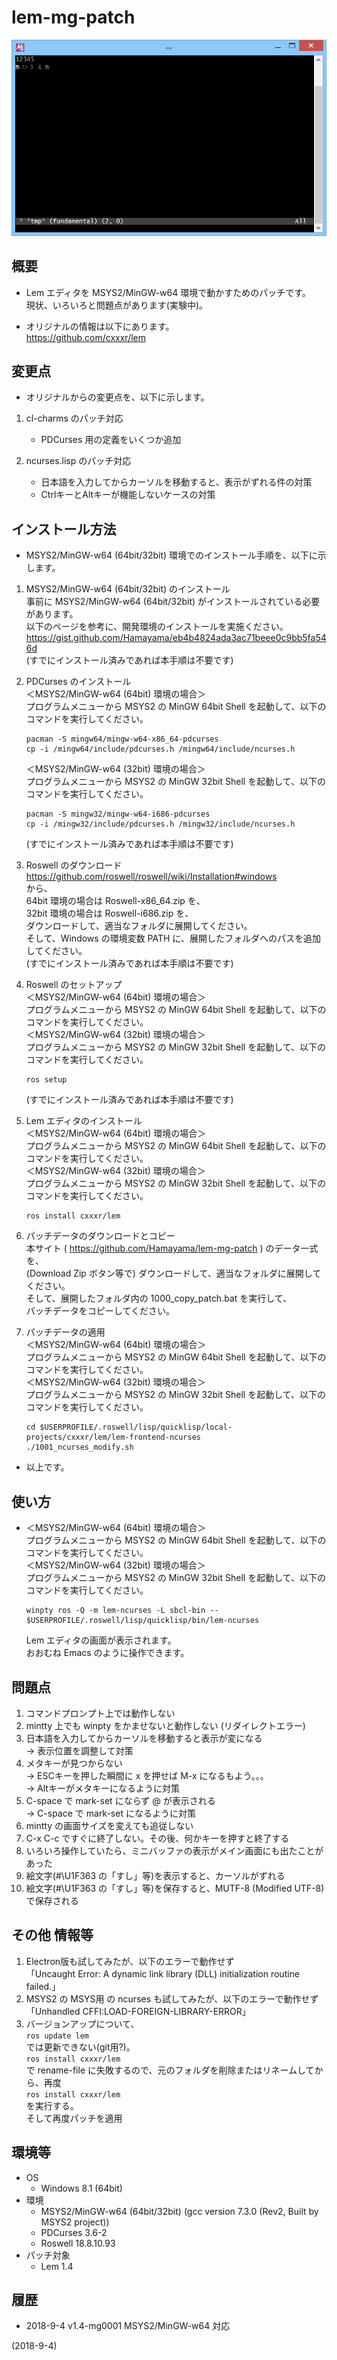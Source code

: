# lem-mg-patch

![image](image.png)

## 概要
- Lem エディタを MSYS2/MinGW-w64 環境で動かすためのパッチです。  
  現状、いろいろと問題点があります(実験中)。

- オリジナルの情報は以下にあります。  
  https://github.com/cxxxr/lem


## 変更点
- オリジナルからの変更点を、以下に示します。

1. cl-charms のパッチ対応
   - PDCurses 用の定義をいくつか追加

2. ncurses.lisp のパッチ対応
   - 日本語を入力してからカーソルを移動すると、表示がずれる件の対策
   - CtrlキーとAltキーが機能しないケースの対策


## インストール方法
- MSYS2/MinGW-w64 (64bit/32bit) 環境でのインストール手順を、以下に示します。

1. MSYS2/MinGW-w64 (64bit/32bit) のインストール  
   事前に MSYS2/MinGW-w64 (64bit/32bit) がインストールされている必要があります。  
   以下のページを参考に、開発環境のインストールを実施ください。  
   https://gist.github.com/Hamayama/eb4b4824ada3ac71beee0c9bb5fa546d  
   (すでにインストール済みであれば本手順は不要です)

2. PDCurses のインストール  
   ＜MSYS2/MinGW-w64 (64bit) 環境の場合＞  
   プログラムメニューから MSYS2 の MinGW 64bit Shell を起動して、以下のコマンドを実行してください。
   ```
   pacman -S mingw64/mingw-w64-x86_64-pdcurses
   cp -i /mingw64/include/pdcurses.h /mingw64/include/ncurses.h
   ```
   ＜MSYS2/MinGW-w64 (32bit) 環境の場合＞  
   プログラムメニューから MSYS2 の MinGW 32bit Shell を起動して、以下のコマンドを実行してください。
   ```
   pacman -S mingw32/mingw-w64-i686-pdcurses
   cp -i /mingw32/include/pdcurses.h /mingw32/include/ncurses.h
   ```
   (すでにインストール済みであれば本手順は不要です)

3. Roswell のダウンロード  
   https://github.com/roswell/roswell/wiki/Installation#windows  
   から、  
   64bit 環境の場合は Roswell-x86_64.zip を、  
   32bit 環境の場合は Roswell-i686.zip を、  
   ダウンロードして、適当なフォルダに展開してください。  
   そして、Windows の環境変数 PATH に、展開したフォルダへのパスを追加してください。  
   (すでにインストール済みであれば本手順は不要です)

4. Roswell のセットアップ  
   ＜MSYS2/MinGW-w64 (64bit) 環境の場合＞  
   プログラムメニューから MSYS2 の MinGW 64bit Shell を起動して、以下のコマンドを実行してください。  
   ＜MSYS2/MinGW-w64 (32bit) 環境の場合＞  
   プログラムメニューから MSYS2 の MinGW 32bit Shell を起動して、以下のコマンドを実行してください。
   ```
   ros setup
   ```
   (すでにインストール済みであれば本手順は不要です)

5. Lem エディタのインストール  
   ＜MSYS2/MinGW-w64 (64bit) 環境の場合＞  
   プログラムメニューから MSYS2 の MinGW 64bit Shell を起動して、以下のコマンドを実行してください。  
   ＜MSYS2/MinGW-w64 (32bit) 環境の場合＞  
   プログラムメニューから MSYS2 の MinGW 32bit Shell を起動して、以下のコマンドを実行してください。
   ```
   ros install cxxxr/lem
   ```

6. パッチデータのダウンロードとコピー  
   本サイト ( https://github.com/Hamayama/lem-mg-patch ) のデータ一式を、  
   (Download Zip ボタン等で) ダウンロードして、適当なフォルダに展開してください。  
   そして、展開したフォルダ内の 1000_copy_patch.bat を実行して、  
   パッチデータをコピーしてください。

7. パッチデータの適用  
   ＜MSYS2/MinGW-w64 (64bit) 環境の場合＞  
   プログラムメニューから MSYS2 の MinGW 64bit Shell を起動して、以下のコマンドを実行してください。  
   ＜MSYS2/MinGW-w64 (32bit) 環境の場合＞  
   プログラムメニューから MSYS2 の MinGW 32bit Shell を起動して、以下のコマンドを実行してください。  
   ```
   cd $USERPROFILE/.roswell/lisp/quicklisp/local-projects/cxxxr/lem/lem-frontend-ncurses
   ./1001_ncurses_modify.sh
   ```

- 以上です。


## 使い方
- ＜MSYS2/MinGW-w64 (64bit) 環境の場合＞  
  プログラムメニューから MSYS2 の MinGW 64bit Shell を起動して、以下のコマンドを実行してください。  
  ＜MSYS2/MinGW-w64 (32bit) 環境の場合＞  
  プログラムメニューから MSYS2 の MinGW 32bit Shell を起動して、以下のコマンドを実行してください。
  ```
  winpty ros -Q -m lem-ncurses -L sbcl-bin -- $USERPROFILE/.roswell/lisp/quicklisp/bin/lem-ncurses
  ```
  Lem エディタの画面が表示されます。  
  おおむね Emacs のように操作できます。


## 問題点
1. コマンドプロンプト上では動作しない
2. mintty 上でも winpty をかませないと動作しない (リダイレクトエラー)
3. 日本語を入力してからカーソルを移動すると表示が変になる  
   → 表示位置を調整して対策
4. メタキーが見つからない  
   → ESCキーを押した瞬間に x を押せば M-x になるもよう。。。  
   → Altキーがメタキーになるように対策
5. C-space で mark-set にならず @ が表示される  
   → C-space で mark-set になるように対策
6. mintty の画面サイズを変えても追従しない
7. C-x C-c ですぐに終了しない。その後、何かキーを押すと終了する
8. いろいろ操作していたら、ミニバッファの表示がメイン画面にも出たことがあった
9. 絵文字(#\U1F363 の「すし」等)を表示すると、カーソルがずれる
10. 絵文字(#\U1F363 の「すし」等)を保存すると、MUTF-8 (Modified UTF-8) で保存される


## その他 情報等
1. Electron版も試してみたが、以下のエラーで動作せず  
   「Uncaught Error: A dynamic link library (DLL) initialization routine failed.」
2. MSYS2 の MSYS用 の ncurses も試してみたが、以下のエラーで動作せず  
   「Unhandled CFFI:LOAD-FOREIGN-LIBRARY-ERROR」
3. バージョンアップについて、  
   `ros update lem`   
   では更新できない(git用?)。  
   `ros install cxxxr/lem`  
   で rename-file に失敗するので、元のフォルダを削除またはリネームしてから、再度  
   `ros install cxxxr/lem`  
   を実行する。  
   そして再度パッチを適用


## 環境等
- OS
  - Windows 8.1 (64bit)
- 環境
  - MSYS2/MinGW-w64 (64bit/32bit) (gcc version 7.3.0 (Rev2, Built by MSYS2 project))
  - PDCurses 3.6-2
  - Roswell 18.8.10.93
- パッチ対象
  - Lem 1.4


## 履歴
- 2018-9-4   v1.4-mg0001 MSYS2/MinGW-w64 対応


(2018-9-4)
